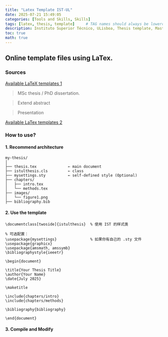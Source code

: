 ```yaml
---
title: "Latex Template IST-UL"
date: 2025-07-21 15:49:05
categories: [Tools and Skills, Skills]
tags: [latex, thesis, template]     # TAG names should always be lowercase
description: Instituto Superior Técnico, ULisboa, Thesis template, Master, PhD.
toc: true
math: true
---
```


##  Online template files using LaTex.

### Sources
[Available LaTeX templates 1](https://mdo.tecnico.ulisboa.pt/templates/)
> MSc thesis / PhD dissertation.

> Extend abstract

> Presentation

[Available LaTex templates 2](https://fenix.tecnico.ulisboa.pt/homepage/ist31052/documentos-para-elaboracao-da-tese)

### How to use?

#### 1. Recommend architecture

```
my-thesis/
│
├── thesis.tex              ← main document
├── istulthesis.cls         ← class
├── mysettings.sty          ← self-defined style (Optional)
├── chapters/
│   ├── intro.tex
│   └── methods.tex
├── images/
│   └── figure1.png
├── bibliography.bib

```

#### 2. Use the template

```
\documentclass[twoside]{istulthesis}  % 使用 IST 的样式类

% 可选配置：
\usepackage{mysettings}               % 如果你有自己的 .sty 文件
\usepackage{graphicx}
\usepackage{amsmath, amssymb}
\bibliographystyle{ieeetr}

\begin{document}

\title{Your Thesis Title}
\author{Your Name}
\date{July 2025}

\maketitle

\include{chapters/intro}
\include{chapters/methods}

\bibliography{bibliography}

\end{document}

```

#### 3. Compile and Modify